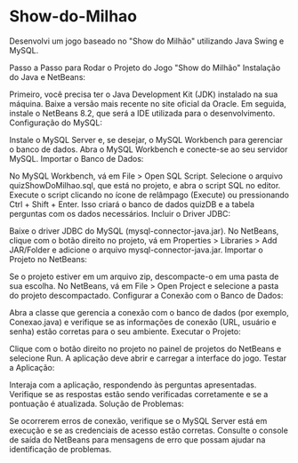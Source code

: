 # Show-do-Milhao
Desenvolvi um jogo baseado no "Show do Milhão" utilizando Java Swing e MySQL.

Passo a Passo para Rodar o Projeto do Jogo "Show do Milhão"
Instalação do Java e NetBeans:

Primeiro, você precisa ter o Java Development Kit (JDK) instalado na sua máquina. Baixe a versão mais recente no site oficial da Oracle.
Em seguida, instale o NetBeans 8.2, que será a IDE utilizada para o desenvolvimento.
Configuração do MySQL:

Instale o MySQL Server e, se desejar, o MySQL Workbench para gerenciar o banco de dados.
Abra o MySQL Workbench e conecte-se ao seu servidor MySQL.
Importar o Banco de Dados:

No MySQL Workbench, vá em File > Open SQL Script.
Selecione o arquivo quizShowDoMilhao.sql, que está no projeto, e abra o script SQL no editor.
Execute o script clicando no ícone de relâmpago (Execute) ou pressionando Ctrl + Shift + Enter. Isso criará o banco de dados quizDB e a tabela perguntas com os dados necessários.
Incluir o Driver JDBC:

Baixe o driver JDBC do MySQL (mysql-connector-java.jar).
No NetBeans, clique com o botão direito no projeto, vá em Properties > Libraries > Add JAR/Folder e adicione o arquivo mysql-connector-java.jar.
Importar o Projeto no NetBeans:

Se o projeto estiver em um arquivo zip, descompacte-o em uma pasta de sua escolha.
No NetBeans, vá em File > Open Project e selecione a pasta do projeto descompactado.
Configurar a Conexão com o Banco de Dados:

Abra a classe que gerencia a conexão com o banco de dados (por exemplo, Conexao.java) e verifique se as informações de conexão (URL, usuário e senha) estão corretas para o seu ambiente.
Executar o Projeto:

Clique com o botão direito no projeto no painel de projetos do NetBeans e selecione Run.
A aplicação deve abrir e carregar a interface do jogo.
Testar a Aplicação:

Interaja com a aplicação, respondendo às perguntas apresentadas.
Verifique se as respostas estão sendo verificadas corretamente e se a pontuação é atualizada.
Solução de Problemas:

Se ocorrerem erros de conexão, verifique se o MySQL Server está em execução e se as credenciais de acesso estão corretas.
Consulte o console de saída do NetBeans para mensagens de erro que possam ajudar na identificação de problemas.
